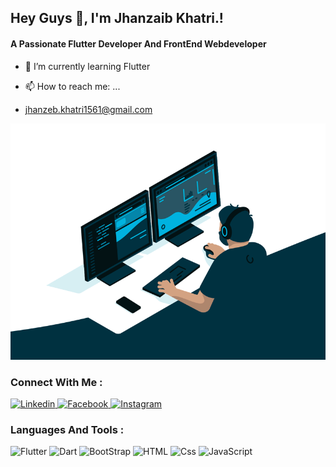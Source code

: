 ## Hey Guys 👋, I'm Jhanzaib Khatri.!
#### A Passionate Flutter Developer And FrontEnd Webdeveloper 

- 🌱 I’m currently learning Flutter

- 📫 How to reach me: ...
- jhanzeb.khatri1561@gmail.com

<img alt="" src="gifforgit.gif"/>

### Connect With Me :
<p>
<a href="https://www.linkedin.com/in/jhanzaib-khatri-054122223/">
  <img
    alt="Linkedin"
    src="https://img.shields.io/badge/linkedin-0077B5?logo=linkedin&logoColor=white&style=for-the-badge"
  />
</a>

<a href="https://www.facebook.com/jhanzaib.khatri1999">
  <img
    alt="Facebook"
    src="https://img.shields.io/badge/Facebook-1877F2?logo=Facebook&logoColor=white&style=for-the-badge"
  />
</a>

<a href="https://www.instagram.com/jhanzaib_khatri1999/">
  <img
    alt="Instagram"
    src="https://img.shields.io/badge/Instagram-E4405F?logo=Instagram&logoColor=white&style=for-the-badge"
  />
</a>
<p/>

### Languages And Tools :
<p>
<img alt="Flutter" src="https://img.shields.io/badge/Flutter-02569B?logo=Flutter&logoColor=white&style=for-the-badge" />
<img alt="Dart" src="https://img.shields.io/badge/Dart-0175C2?logo=Dart&logoColor=white&style=for-the-badge" />
<img alt="BootStrap" src="https://img.shields.io/badge/BootStrap-7952B3?logo=BootStrap&logoColor=white&style=for-the-badge" />
<img alt="HTML" src="https://img.shields.io/badge/HTML-E34F26?logo=html5&logoColor=white&style=for-the-badge" />
<img alt="Css" src="https://img.shields.io/badge/CSS-1572B6?logo=css3&logoColor=white&style=for-the-badge" />
<img alt="JavaScript" src="https://img.shields.io/badge/JavaScript-F7DF1E?logo=javascript&logoColor=white&style=for-the-badge" />
<p/>



<!--
**jhanzaibkhatri1999/jhanzaibkhatri1999** is a ✨ _special_ ✨ repository because its `README.md` (this file) appears on your GitHub profile.

Here are some ideas to get you started:

- 🔭 I’m currently working on ...
- 🌱 I’m currently learning ...
- 👯 I’m looking to collaborate on ...
- 🤔 I’m looking for help with ...
- 💬 Ask me about ...
- 📫 How to reach me: ...
- 😄 Pronouns: ...
- ⚡ Fun fact: ...
-->
